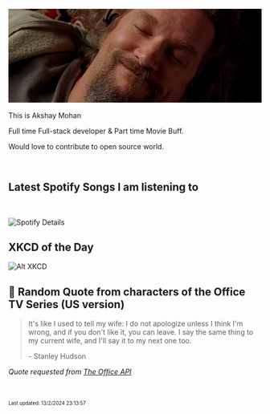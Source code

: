 [![Akshay's GitHub Banner](./assets/bigLebowski.jpg)](https://github.com/AkshayHere)

This is Akshay Mohan

Full time Full-stack developer & Part time Movie Buff.

Would love to contribute to open source world.

<!-- ## &#x1f4c8; GitHub Stats

<br>
<a href="https://github.com/akshayhere">
  <img align="center" style="margin:0.5rem" src="https://dudes-abides-this-github-stats.vercel.app/api/top-langs/?username=akshayhere&layout=compact&hide=html,css&disable_animations=true&theme=cobalt&card_width=410px" alt="Akshay's GitHub Stats" />
</a> -->

<br>

## Latest Spotify Songs I am listening to

<br>

![Spotify Details](https://spotify-recently-played-readme.vercel.app/api?user=akshay_here&unique=true)

## XKCD of the Day

![Alt XKCD](https://imgs.xkcd.com/comics/finish_line.png)


## 📣 Random Quote from characters of the Office TV Series (US version)

> It's like I used to tell my wife: I do not apologize unless I think I'm wrong, and if you don't like it, you can leave. I say the same thing to my current wife, and I'll say it to my next one too.
>
> <p>- Stanley Hudson</p>

_Quote requested from [The Office API](https://officeapi.akashrajpurohit.com/quote/random)_

<br>

<sub><sup>Last updated: 13/2/2024 23:13:57</sup></sub>
